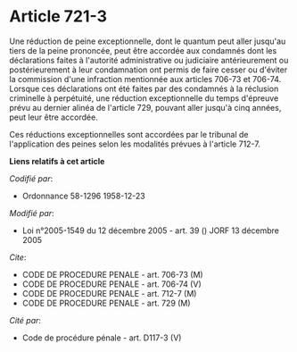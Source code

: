 # Article 721-3

Une réduction de peine exceptionnelle, dont le quantum peut aller jusqu'au tiers de la peine prononcée, peut être accordée
aux condamnés dont les déclarations faites à l'autorité administrative ou judiciaire antérieurement ou postérieurement à leur
condamnation ont permis de faire cesser ou d'éviter la commission d'une infraction mentionnée aux articles 706-73 et 706-74.
Lorsque ces déclarations ont été faites par des condamnés à la réclusion criminelle à perpétuité, une réduction
exceptionnelle du temps d'épreuve prévu au dernier alinéa de l'article 729, pouvant aller jusqu'à cinq années, peut leur être
accordée.

Ces réductions exceptionnelles sont accordées par le tribunal de l'application des peines selon les modalités prévues à
l'article 712-7.

**Liens relatifs à cet article**

_Codifié par_:

  - Ordonnance 58-1296 1958-12-23

_Modifié par_:

  - Loi n°2005-1549 du 12 décembre 2005 - art. 39 () JORF 13 décembre 2005

_Cite_:

  - CODE DE PROCEDURE PENALE - art. 706-73 (M)
  - CODE DE PROCEDURE PENALE - art. 706-74 (V)
  - CODE DE PROCEDURE PENALE - art. 712-7 (M)
  - CODE DE PROCEDURE PENALE - art. 729 (M)

_Cité par_:

  - Code de procédure pénale - art. D117-3 (V)
